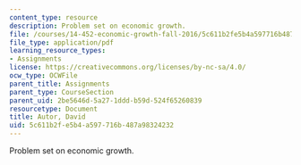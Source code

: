 ```yaml
---
content_type: resource
description: Problem set on economic growth.
file: /courses/14-452-economic-growth-fall-2016/5c611b2fe5b4a597716b487a98324232_MIT14_452F16_pset2.pdf
file_type: application/pdf
learning_resource_types:
- Assignments
license: https://creativecommons.org/licenses/by-nc-sa/4.0/
ocw_type: OCWFile
parent_title: Assignments
parent_type: CourseSection
parent_uid: 2be5646d-5a27-1ddd-b59d-524f65260839
resourcetype: Document
title: Autor, David
uid: 5c611b2f-e5b4-a597-716b-487a98324232
---
```

Problem set on economic growth.